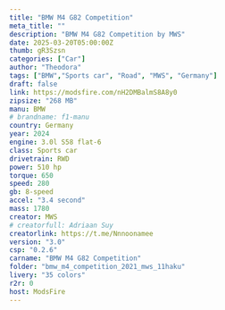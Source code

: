 ```yaml
---
title: "BMW M4 G82 Competition"
meta_title: ""
description: "BMW M4 G82 Competition by MWS"
date: 2025-03-20T05:00:00Z
thumb: gR3Szsn
categories: ["Car"]
author: "Theodora"
tags: ["BMW","Sports car", "Road", "MWS", "Germany"]
draft: false
link: https://modsfire.com/nH2DMBalmS8A8y0
zipsize: "268 MB"
manu: BMW
# brandname: f1-manu
country: Germany
year: 2024
engine: 3.0l S58 flat-6
class: Sports car
drivetrain: RWD
power: 510 hp
torque: 650
speed: 280
gb: 8-speed
accel: "3.4 second"
mass: 1780
creator: MWS
# creatorfull: Adriaan Suy
creatorlink: https://t.me/Nnnoonamee
version: "3.0"
csp: "0.2.6"
carname: "BMW M4 G82 Competition"
folder: "bmw_m4_competition_2021_mws_11haku"
livery: "35 colors"
r2r: 0
host: ModsFire
---
```

